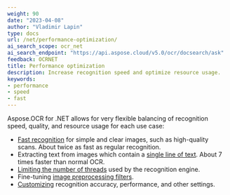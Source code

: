 ```yaml
---
weight: 90
date: "2023-04-08"
author: "Vladimir Lapin"
type: docs
url: /net/performance-optimization/
ai_search_scope: ocr_net
ai_search_endpoint: "https://api.aspose.cloud/v5.0/ocr/docsearch/ask"
feedback: OCRNET
title: Performance optimization
description: Increase recognition speed and optimize resource usage.
keywords:
- performance
- speed
- fast
---
```


Aspose.OCR for .NET allows for very flexible balancing of recognition speed, quality, and resource usage for each use case:

- [Fast recognition](/ocr/net/fast-recognition/) for simple and clear images, such as high-quality scans. About twice as fast as regular recognition.
- Extracting text from images which contain a [single line of text](/ocr/net/recognize-single-line/). About 7 times faster than normal OCR.
- [Limiting the number of threads](/ocr/net/multithreading/) used by the recognition engine.
- Fine-tuning [image preprocessing filters](/ocr/net/image-preprocessing/).
- [Customizing](/ocr/net/recognition-settings/) recognition accuracy, performance, and other settings.

